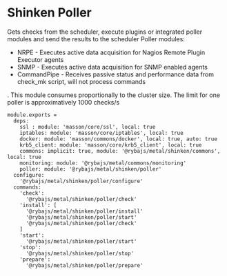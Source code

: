 
# Shinken Poller

Gets checks from the scheduler, execute plugins or integrated poller modules and
send the results to the scheduler
Poller modules:

*   NRPE - Executes active data acquisition for Nagios Remote Plugin Executor agents
*   SNMP - Executes active data acquisition for SNMP enabled agents
*   CommandPipe - Receives passive status and performance data from check_mk script,
will not process commands

.
This module consumes proportionally to the cluster size. The limit for one poller
is approximatively 1000 checks/s

    module.exports =
      deps:
        ssl : module: 'masson/core/ssl', local: true
        iptables: module: 'masson/core/iptables', local: true
        docker: module: 'masson/commons/docker', local: true, auto: true
        krb5_client: module: 'masson/core/krb5_client', local: true
        commons: implicit: true, module: '@rybajs/metal/shinken/commons', local: true
        monitoring: module: '@rybajs/metal/commons/monitoring'
        poller: module: '@rybajs/metal/shinken/poller'
      configure:
        '@rybajs/metal/shinken/poller/configure'
      commands:
        'check':
          '@rybajs/metal/shinken/poller/check'
        'install': [
          '@rybajs/metal/shinken/poller/install'
          '@rybajs/metal/shinken/poller/start'
          '@rybajs/metal/shinken/poller/check'
        ]
        'start':
          '@rybajs/metal/shinken/poller/start'
        'stop':
          '@rybajs/metal/shinken/poller/stop'
        'prepare':
          '@rybajs/metal/shinken/poller/prepare'
